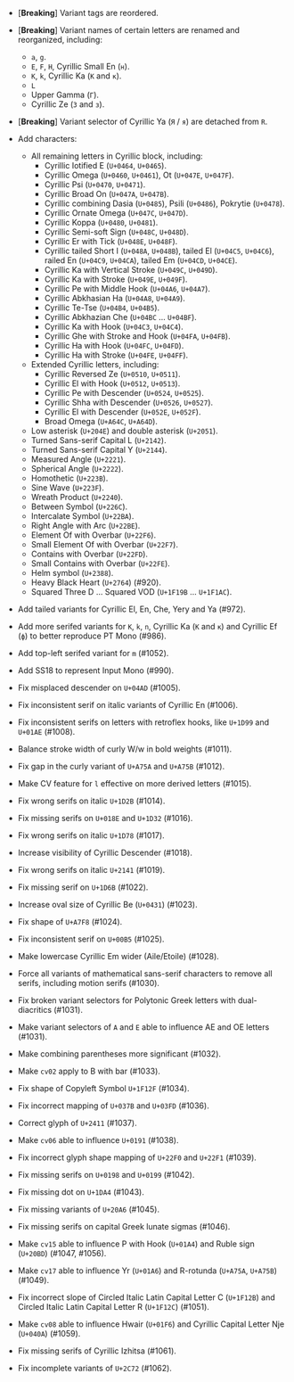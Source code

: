  * \[**Breaking**\] Variant tags are reordered.
 * \[**Breaking**\] Variant names of certain letters are renamed and reorganized, including:
   - `a`, `g`.
   - `E`, `F`, `H`, Cyrillic Small En (`н`).
   - `K`, `k`, Cyrillic Ka (`К` and `к`).
   - `L`
   - Upper Gamma (`Γ`).
   - Cyrillic Ze (`З` and `з`).
 * \[**Breaking**\] Variant selector of Cyrillic Ya (`Я` / `я`) are detached from `R`.
 
 * Add characters:
   - All remaining letters in Cyrillic block, including:
     - Cyrillic Iotified E (`U+0464`, `U+0465`).
     - Cyrillic Omega (`U+0460`, `U+0461`), Ot (`U+047E`, `U+047F`).
     - Cyrillic Psi (`U+0470`, `U+0471`).
     - Cyrillic Broad On (`U+047A`, `U+047B`).
     - Cyrillic combining Dasia (`U+0485`), Psili (`U+0486`), Pokrytie (`U+0478`).
     - Cyrillic Ornate Omega (`U+047C`, `U+047D`).
     - Cyrillic Koppa (`U+0480`, `U+0481`).
     - Cyrillic Semi-soft Sign (`U+048C`, `U+048D`).
     - Cyrillic Er with Tick (`U+048E`, `U+048F`).
     - Cyrillic tailed Short I (`U+048A`, `U+048B`), tailed El (`U+04C5`, `U+04C6`), railed En (`U+04C9`, `U+04CA`), tailed Em (`U+04CD`, `U+04CE`).
     - Cyrillic Ka with Vertical Stroke (`U+049C`, `U+049D`).
     - Cyrillic Ka with Stroke (`U+049E`, `U+049F`).
     - Cyrillic Pe with Middle Hook (`U+04A6`, `U+04A7`).
     - Cyrillic Abkhasian Ha (`U+04A8`, `U+04A9`).
     - Cyrillic Te-Tse (`U+04B4`, `U+04B5`).
     - Cyrillic Abkhazian Che (`U+04BC` ... `U+04BF`).
     - Cyrillic Ka with Hook (`U+04C3`, `U+04C4`).
     - Cyrillic Ghe with Stroke and Hook (`U+04FA`, `U+04FB`).
     - Cyrillic Ha with Hook (`U+04FC`, `U+04FD`).
     - Cyrillic Ha with Stroke (`U+04FE`, `U+04FF`).
   - Extended Cyrillic letters, including:
     - Cyrillic Reversed Ze (`U+0510`, `U+0511`).
     - Cyrillic El with Hook (`U+0512`, `U+0513`).
     - Cyrillic Pe with Descender (`U+0524`, `U+0525`).
     - Cyrillic Shha with Descender (`U+0526`, `U+0527`).
     - Cyrillic El with Descender (`U+052E`, `U+052F`).
     - Broad Omega (`U+A64C`, `U+A64D`).
   - Low asterisk (`U+204E`) and double asterisk (`U+2051`).
   - Turned Sans-serif Capital L (`U+2142`).
   - Turned Sans-serif Capital Y (`U+2144`).
   - Measured Angle (`U+2221`).
   - Spherical Angle (`U+2222`).
   - Homothetic (`U+223B`).
   - Sine Wave (`U+223F`).
   - Wreath Product (`U+2240`).
   - Between Symbol (`U+226C`).
   - Intercalate Symbol (`U+22BA`).
   - Right Angle with Arc (`U+22BE`).
   - Element Of with Overbar (`U+22F6`).
   - Small Element Of with Overbar (`U+22F7`).
   - Contains with Overbar (`U+22FD`).
   - Small Contains with Overbar (`U+22FE`).
   - Helm symbol (`U+2388`).
   - Heavy Black Heart (`U+2764`) (#920).
   - Squared Three D ... Squared VOD (`U+1F19B` ... `U+1F1AC`).

 * Add tailed variants for Cyrillic El, En, Che, Yery and Ya (#972).
 * Add more serifed variants for `K`, `k`, `n`, Cyrillic Ka (`К` and `к`) and Cyrillic Ef (`ф`) to better reproduce PT Mono (#986).
 * Add top-left serifed variant for `m` (#1052).
 * Add SS18 to represent Input Mono (#990).
 * Fix misplaced descender on `U+04AD` (#1005).
 * Fix inconsistent serif on italic variants of Cyrillic En (#1006).
 * Fix inconsistent serifs on letters with retroflex hooks, like `U+1D99` and `U+01AE` (#1008).
 * Balance stroke width of curly W/w in bold weights (#1011).
 * Fix gap in the curly variant of `U+A75A` and `U+A75B` (#1012).
 * Make CV feature for `l` effective on more derived letters (#1015).
 * Fix wrong serifs on italic `U+1D2B` (#1014).
 * Fix missing serifs on `U+018E` and `U+1D32` (#1016).
 * Fix wrong serifs on italic `U+1D78` (#1017).
 * Increase visibility of Cyrillic Descender (#1018).
 * Fix wrong serifs on italic `U+2141` (#1019).
 * Fix missing serif on `U+1D6B` (#1022).
 * Increase oval size of Cyrillic Be (`U+0431`) (#1023).
 * Fix shape of `U+A7F8` (#1024).
 * Fix inconsistent serif on `U+00B5` (#1025).
 * Make lowercase Cyrillic Em wider (Aile/Etoile) (#1028).
 * Force all variants of mathematical sans-serif characters to remove all serifs, including motion serifs (#1030).
 * Fix broken variant selectors for Polytonic Greek letters with dual-diacritics (#1031).
 * Make variant selectors of `A` and `E` able to influence AE and OE letters (#1031).
 * Make combining parentheses more significant (#1032).
 * Make `cv02` apply to B with bar (#1033).
 * Fix shape of Copyleft Symbol `U+1F12F` (#1034).
 * Fix incorrect mapping of `U+037B` and `U+03FD` (#1036).
 * Correct glyph of `U+2411` (#1037).
 * Make `cv06` able to influence `U+0191` (#1038).
 * Fix incorrect glyph shape mapping of `U+22F0` and `U+22F1` (#1039).
 * Fix missing serifs on `U+0198` and `U+0199` (#1042).
 * Fix missing dot on `U+1DA4` (#1043).
 * Fix missing variants of `U+20A6` (#1045).
 * Fix missing serifs on capital Greek lunate sigmas (#1046).
 * Make `cv15` able to influence P with Hook (`U+01A4`) and Ruble sign (`U+20BD`) (#1047, #1056).
 * Make `cv17` able to influence Yr (`U+01A6`) and R-rotunda (`U+A75A`, `U+A75B`) (#1049).
 * Fix incorrect slope of Circled Italic Latin Capital Letter C (`U+1F12B`) and Circled Italic Latin Capital Letter R (`U+1F12C`) (#1051).
 * Make `cv08` able to influence Hwair (`U+01F6`) and Cyrillic Capital Letter Nje (`U+040A`) (#1059).
 * Fix missing serifs of Cyrillic Izhitsa (#1061).
 * Fix incomplete variants of `U+2C72` (#1062).